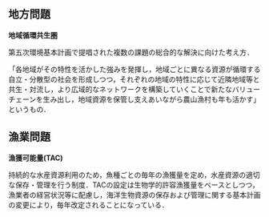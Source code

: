 ## 地方問題

**地域循環共生圏**

第五次環境基本計画で提唱された複数の課題の総合的な解決に向けた考え方．

「各地域がその特性を活かした強みを発揮し，地域ごとに異なる資源が循環する自立・分散型の社会を形成しつつ，それぞれの地域の特性に応じて近隣地域等と共生・対流し，より広域的なネットワークを構築していくことで新たなバリューチェーンを生み出し，地域資源を保管し支えあいながら農山漁村も年も活かす」というもの．



## 漁業問題

**漁獲可能量(TAC)**

持続的な水産資源利用のため，魚種ごとの毎年の漁獲量を定め，水産資源の適切な保存・管理を行う制度．TACの設定は生物学的許容漁獲量をベースとしつつ，漁業者の経営状況等に配慮し，海洋生物資源の保存および管理に関する基本計画の変更により，毎年改定されることになっている．
